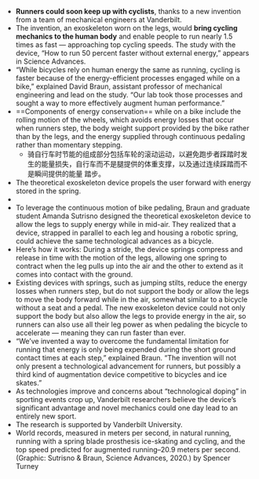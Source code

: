 - **Runners could soon keep up with cyclists**, thanks to a new invention from a team of mechanical engineers at Vanderbilt.
- The invention, an exoskeleton worn on the legs, would **bring cycling mechanics to the human body** and enable people to run nearly 1.5 times as fast — approaching top cycling speeds. The study with the device, “How to run 50 percent faster without external energy,” appears in Science Advances.
- “While bicycles rely on human energy the same as running, cycling is faster because of the energy-efficient processes engaged while on a bike,” explained David Braun, assistant professor of mechanical engineering and lead on the study. “Our lab took those processes and sought a way to more effectively augment human performance.”
- ==Components of energy conservation== while on a bike include the rolling motion of the wheels, which avoids energy losses that occur when runners step, the body weight support provided by the bike rather than by the legs, and the energy supplied through continuous pedaling rather than momentary stepping.
  - 骑自行车时节能的组成部分包括车轮的滚动运动，以避免跑步者踩踏时发生的能量损失，自行车而不是腿提供的体重支撑，以及通过连续踩踏而不是瞬间提供的能量 踏步。
- The theoretical exoskeleton device propels the user forward with energy stored in the spring.
-
- To leverage the continuous motion of bike pedaling, Braun and graduate student Amanda Sutrisno designed the theoretical exoskeleton device to allow the legs to supply energy while in mid-air. 
  They realized that a device, strapped in parallel to each leg and housing a robotic spring, could achieve the same technological advances as a bicycle.
- Here’s how it works: During a stride, the device springs compress and release in time with the motion of the legs, allowing one spring to contract when the leg pulls up into the air and the other to extend as it comes into contact with the ground.
- Existing devices with springs, such as jumping stilts, reduce the energy losses when runners step, but do not support the body or allow the legs to move the body forward while in the air, somewhat similar to a bicycle without a seat and a pedal. The new exoskeleton device could not only support the body but also allow the legs to provide energy in the air, so runners can also use all their leg power as when pedaling the bicycle to accelerate — meaning they can run faster than ever.
- “We’ve invented a way to overcome the fundamental limitation for running that energy is only being expended during the short ground contact times at each step,” explained Braun. “The invention will not only present a technological advancement for runners, but possibly a third kind of augmentation device competitive to bicycles and ice skates.”
- As technologies improve and concerns about “technological doping” in sporting events crop up, Vanderbilt researchers believe the device’s significant advantage and novel mechanics could one day lead to an entirely new sport.
- The research is supported by Vanderbilt University.
- World records, measured in meters per second, in natural running, running with a spring blade prosthesis  ice-skating and cycling,  and the top speed predicted for augmented running–20.9 meters per second. (Graphic: Sutrisno & Braun, Science Advances, 2020.) 
  by Spencer Turney